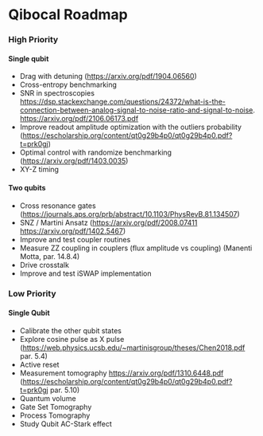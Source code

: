 # Qibocal Roadmap

### High Priority
#### Single qubit

- Drag with detuning  (https://arxiv.org/pdf/1904.06560)
- Cross-entropy benchmarking
- SNR in spectroscopies
  https://dsp.stackexchange.com/questions/24372/what-is-the-connection-between-analog-signal-to-noise-ratio-and-signal-to-noise.
  https://arxiv.org/pdf/2106.06173.pdf
- Improve readout amplitude optimization with the outliers probability
(https://escholarship.org/content/qt0g29b4p0/qt0g29b4p0.pdf?t=prk0gj)
- Optimal control with randomize benchmarking (https://arxiv.org/pdf/1403.0035)
- XY-Z timing

#### Two qubits

- Cross resonance gates (https://journals.aps.org/prb/abstract/10.1103/PhysRevB.81.134507)
- SNZ / Martini Ansatz (https://arxiv.org/pdf/2008.07411 https://arxiv.org/pdf/1402.5467)
- Improve and test coupler routines
- Measure ZZ coupling in couplers (flux amplitude vs coupling) (Manenti Motta, par. 14.8.4)
- Drive crosstalk
- Improve and test iSWAP implementation

### Low Priority
#### Single Qubit

- Calibrate the other qubit states
- Explore cosine pulse as X pulse (https://web.physics.ucsb.edu/~martinisgroup/theses/Chen2018.pdf par. 5.4)
- Active reset
- Measurement tomography https://arxiv.org/pdf/1310.6448.pdf
(https://escholarship.org/content/qt0g29b4p0/qt0g29b4p0.pdf?t=prk0gj par. 5.10)
- Quantum volume
- Gate Set Tomography
- Process Tomography
- Study Qubit AC-Stark effect
